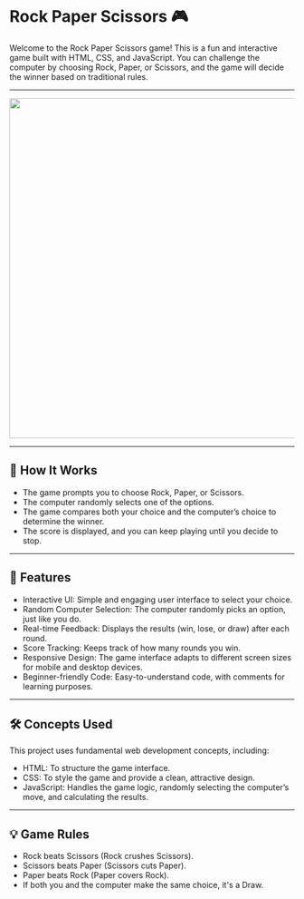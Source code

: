 # Rock Paper Scissors 🎮
Welcome to the Rock Paper Scissors game! This is a fun and interactive game built with HTML, CSS, and JavaScript. You can challenge the computer by choosing Rock, Paper, or Scissors, and the game will decide the winner based on traditional rules.

---

<div style="text-align: center;">
  <img src="https://github.com/user-attachments/assets/703ca0c0-2f22-4786-9b40-b42dd501ef8c" width="600" />
</div>

---

## 📜 How It Works
- The game prompts you to choose Rock, Paper, or Scissors.
- The computer randomly selects one of the options.
- The game compares both your choice and the computer’s choice to determine the winner.
- The score is displayed, and you can keep playing until you decide to stop.

---

## 🚀 Features
- Interactive UI: Simple and engaging user interface to select your choice.
- Random Computer Selection: The computer randomly picks an option, just like you do.
- Real-time Feedback: Displays the results (win, lose, or draw) after each round.
- Score Tracking: Keeps track of how many rounds you win.
- Responsive Design: The game interface adapts to different screen sizes for mobile and desktop devices.
- Beginner-friendly Code: Easy-to-understand code, with comments for learning purposes.

---

## 🛠️ Concepts Used
This project uses fundamental web development concepts, including:

- HTML: To structure the game interface.
- CSS: To style the game and provide a clean, attractive design.
- JavaScript: Handles the game logic, randomly selecting the computer’s move, and calculating the results.

---

## 💡 Game Rules
- Rock beats Scissors (Rock crushes Scissors).
- Scissors beats Paper (Scissors cuts Paper).
- Paper beats Rock (Paper covers Rock).
- If both you and the computer make the same choice, it's a Draw.
